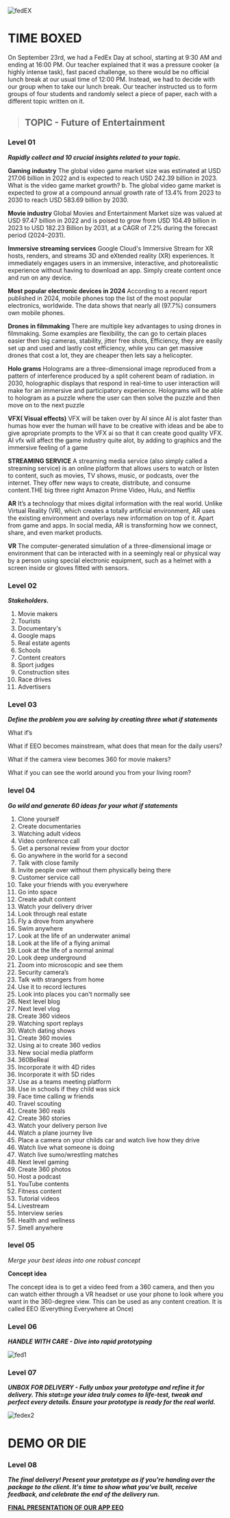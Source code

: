 ![fedEX](/uploads/ef389df211974b3af0556bee9f351e48/fedEX.webp)

# TIME BOXED 

On September 23rd, we had a FedEx Day at school, starting at 9:30 AM and ending at 16:00 PM. Our teacher explained that it was a pressure cooker (a highly intense task), fast paced challenge, so there would be no official lunch break at our usual time of 12:00 PM. Instead, we had to decide with our group when to take our lunch break. Our teacher instructed us to form groups of four students and randomly select a piece of paper, each with a different topic written on it.

> ## TOPIC - Future of Entertainment

### Level 01 

**_Rapidly collect and 10 crucial insights related to your topic._**

**Gaming industry**
The global video game market size was estimated at USD 217.06 billion in 2022 and is expected to reach USD 242.39 billion in 2023. What is the video game market growth? b. The global video game market is expected to grow at a compound annual growth rate of 13.4% from 2023 to 2030 to reach USD 583.69 billion by 2030.

**Movie industry**
Global Movies and Entertainment Market size was valued at USD 97.47 billion in 2022 and is poised to grow from USD 104.49 billion in 2023 to USD 182.23 Billion by 2031, at a CAGR of 7.2% during the forecast period (2024–2031).

**Immersive streaming services**
Google Cloud's Immersive Stream for XR hosts, renders, and streams 3D and eXtended reality (XR) experiences. It immediately engages users in an immersive, interactive, and photorealistic experience without having to download an app. Simply create content once and run on any device.

**Most popular electronic devices in 2024**
According to a recent report published in 2024, mobile phones top the list of the most popular electronics, worldwide. The data shows that nearly all (97.7%) consumers own mobile phones.

**Drones in filmmaking**
There are multiple key advantages to using drones in filmmaking. Some examples are flexibility, the can go to certain places easier then big cameras, stability, jitter free shots, Efficiency, they are easily set up and used and lastly cost efficiency, while you can get massive drones that cost a lot, they are cheaper then lets say a helicopter.

**Holo grams**
Holograms are  a three-dimensional image reproduced from a pattern of interference produced by a split coherent beam of radiation. in 2030, holographic displays that respond in real-time to user interaction will make for an immersive and participatory experience. 
Holograms will be able to hologram as a puzzle where the user can then solve the puzzle and then move on to the next puzzle

**VFX( Visual effects)**
VFX will be taken over by AI since AI is alot faster than humas how ever the human will have to be creative with ideas and be abe to give apropriate prompts to the VFX ai so that it can create good quality VFX. AI vfx will affect the game industry quite alot, by adding to graphics and the immersive  feeling of a game

**STREAMING SERVICE**
A streaming media service (also simply called a streaming service) is an online platform that allows users to watch or listen to content, such as movies, TV shows, music, or podcasts, over the internet. They offer new ways to create, distribute, and consume content.THE big three right Amazon Prime Video, Hulu, and Netflix

**AR**
It’s a technology that mixes digital information with the real world. Unlike Virtual Reality (VR), which creates a totally artificial environment, AR uses the existing environment and overlays new information on top of it.
Apart from game and apps. In social media, AR is transforming how we connect, share, and even market products.

**VR**
The computer-generated simulation of a three-dimensional image or environment that can be interacted with in a seemingly real or physical way by a person using special electronic equipment, such as a helmet with a screen inside or gloves fitted with sensors. 

### Level 02 

**_Stakeholders._**

1.	Movie makers
2.	Tourists
3.	Documentary's
4.	Google maps
5.	Real estate agents
6.	Schools
7.	Content creators
8.	Sport judges
9.	Construction sites
10.	Race drives
11.	Advertisers

### Level 03 

**_Define the problem you are solving by creating three what if statements_**

What if’s

What if EEO becomes mainstream, what does that mean for the daily users?
 
What if the camera view becomes 360 for movie makers?

What if you can see the world around you from your living room?
 
### level 04

**_Go wild and generate 60 ideas for your what if statements_**

1.	Clone yourself
2.	Create documentaries
3.	Watching adult videos
4.	Video conference call
5.	Get a personal review from your doctor
6.	Go anywhere in the world for a second
7.	Talk with close family
8.	Invite people over without them physically being there
9.	Customer service call
10.	Take your friends with you everywhere
11.	Go into space
12.	Create adult content
13.	Watch your delivery driver
14.	Look through real estate
15.	Fly a drove from anywhere
16.	Swim anywhere
17.	Look at the life of an underwater animal
18.	Look at the life of a flying animal
19.	Look at the life of a normal animal
20.	Look deep underground
21.	Zoom into microscopic and see them
22.	Security camera’s
23.	Talk with strangers from home
24.	Use it to record lectures
25.	Look into places you can't normally see
26.	Next level blog
27.	Next level vlog
28.	Create 360 videos
29.	Watching sport replays
30.	Watch dating shows 
31.	Create 360 movies
32.	Using ai to create 360 vedios
33.	New social media platform
34.	360BeReal
35.	Incorporate it with 4D rides
36.	Incorporate it with 5D rides
37.	Use as a teams meeting platform
38.	Use in schools if they child was sick
39.	Face time calling w friends
40.	Travel scouting
41.	Create 360 reals
42.	Create 360 stories
43.	Watch your delivery person live
44.	Watch a plane journey live
45.	Place a camera on your childs car and watch live how they drive
46.	Watch live what someone is doing 
47.	Watch live sumo/wrestling matches
48.	Next level gaming
49.	Create 360 photos
50.	Host a podcast
51.	YouTube contents
52.	Fitness content 
53.	Tutorial videos 
54.	Livestream
55.	Interview series 
56.	Health and wellness 
57.	Smell anywhere

### level 05

_Merge your best ideas into one robust concept_

**Concept idea**

The concept idea is to get a video feed from a 360 camera, and then you can watch either through a VR headset or use your phone to look where you want in the 360-degree view. This can be used as any content creation. It is called EEO (Everything Everywhere at Once)

### Level 06

**_HANDLE WITH CARE - Dive into rapid prototyping_**

![fed1](/uploads/33fcb0a4b73f79f1e684c56bd9f9d124/fed1.jpg)

### Level 07

**_UNBOX FOR DELIVERY - Fully unbox your prototype and refine it for delivery. This stat=ge your idea truly comes to life-test, tweak and perfect every details. Ensure your prototype is ready for the real world._**

![fedex2](/uploads/c34f80c578bce2edd6d81cb7bcfc3ffd/fedex2.jpg)

# DEMO OR DIE

### Level 08

**_The final delivery! Present your prototype as if you're handing over the package to the client. It's time to show what you've built, receive feedback, and celebrate the end of the delivery run._**

[**FINAL PRESENTATION OF OUR APP EEO**](/uploads/735e2a42b0ae132dd697af465b2b6bcc/EEO_presentation.pptx)
 